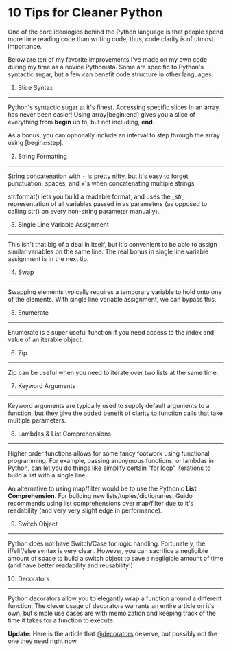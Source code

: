 10 Tips for Cleaner Python
===
One of the core ideologies behind the Python language is that people spend more time reading code than writing code, thus, code clarity is of utmost importance.

Below are ten of my favorite improvements I've made on my own code during my time as a novice Pythonista. Some are specific to Python's syntactic sugar, but a few can benefit code structure in other languages.

1) Slice Syntax
----
Python's syntactic sugar at it's finest. Accessing specific slices in an array has never been easier! Using array[begin:end] gives you a slice of everything from **begin** up to, but not including, **end**.

As a bonus, you can optionally include an interval to step through the array using [begin:end:step].
<script src="https://gist.github.com/chr1sbest/1cf748f8724647a1baf4.js"></script>

2) String Formatting
----
String concatenation with + is pretty nifty, but it's easy to forget punctuation, spaces, and +'s when concatenating multiple strings. 

str.format() lets you build a readable format, and uses the \__str\__ representation of all variables passed in as parameters (as opposed to calling str() on every non-string parameter manually).
<script src="https://gist.github.com/chr1sbest/757ed01921fda88f7373.js"></script>

3) Single Line Variable Assignment
----
This isn't that big of a deal in itself, but it's convenient to be able to assign similar variables on the same line. The real bonus in single line variable assignment is in the next tip.
<script src="https://gist.github.com/chr1sbest/75e6caa0e99163037b76.js"></script>

4) Swap
----
Swapping elements typically requires a temporary variable to hold onto one of the elements. With single line variable assignment, we can bypass this.
<script src="https://gist.github.com/chr1sbest/c343d15d394ffad69e8e.js"></script>

5) Enumerate
----
Enumerate is a super useful function if you need access to the index and value of an iterable object.
<script src="https://gist.github.com/chr1sbest/f77122664489e3af1764.js"></script>

6) Zip
----
Zip can be useful when you need to iterate over two lists at the same time.
<script src="https://gist.github.com/chr1sbest/a96392e2eda21d958a13.js"></script>

7) Keyword Arguments
----
Keyword arguments are typically used to supply default arguments to a function, but they give the added benefit of clarity to function calls that take multiple parameters.
<script src="https://gist.github.com/chr1sbest/1a988c30f5198bc951e2.js"></script>

8) Lambdas & List Comprehensions
----
Higher order functions allows for some fancy footwork using functional programming. For example, passing anonymous functions, or lambdas in Python, can let you do things like simplify certain "for loop" iterations to build a list with a single line.

An alternative to using map/filter would be to use the Pythonic **List Comprehension**. For building new lists/tuples/dictionaries, Guido recommends using list comprehensions over map/filter due to it's readability (and very very slight edge in performance).
<script src="https://gist.github.com/chr1sbest/52b1b28f96b9075a770a.js"></script>

9) Switch Object
----
Python does not have Switch/Case for logic handling. Fortunately, the if/elif/else syntax is very clean. However, you can sacrifice a negligible amount of space to build a switch object to save a negligible amount of time (and have better readability and reusability!)
<script src="https://gist.github.com/chr1sbest/cf8eddd9ce78c58eccc7.js"></script>

10) Decorators
----
Python decorators allow you to elegantly wrap a function around a different function. The clever usage of decorators warrants an entire article on it's own, but simple use cases are with memoization and keeping track of the time it takes for a function to execute. 

**Update:** Here is the article that [@decorators](/articles/coding/decorators) deserve, but possibly not the one they need right now.
<script src="https://gist.github.com/chr1sbest/7936197828e432dcbfcd.js"></script>


